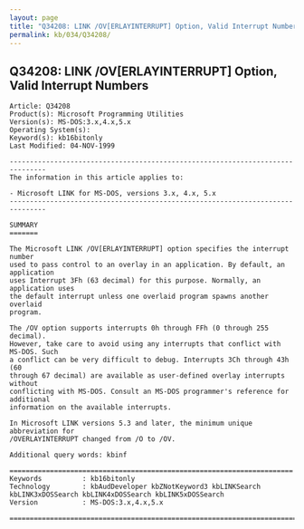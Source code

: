 ```yaml
---
layout: page
title: "Q34208: LINK /OV[ERLAYINTERRUPT] Option, Valid Interrupt Numbers"
permalink: kb/034/Q34208/
---
```


## Q34208: LINK /OV[ERLAYINTERRUPT] Option, Valid Interrupt Numbers

	Article: Q34208
	Product(s): Microsoft Programming Utilities
	Version(s): MS-DOS:3.x,4.x,5.x
	Operating System(s): 
	Keyword(s): kb16bitonly
	Last Modified: 04-NOV-1999
	
	-------------------------------------------------------------------------------
	The information in this article applies to:
	
	- Microsoft LINK for MS-DOS, versions 3.x, 4.x, 5.x 
	-------------------------------------------------------------------------------
	
	SUMMARY
	=======
	
	The Microsoft LINK /OV[ERLAYINTERRUPT] option specifies the interrupt number
	used to pass control to an overlay in an application. By default, an application
	uses Interrupt 3Fh (63 decimal) for this purpose. Normally, an application uses
	the default interrupt unless one overlaid program spawns another overlaid
	program.
	
	The /OV option supports interrupts 0h through FFh (0 through 255 decimal).
	However, take care to avoid using any interrupts that conflict with MS-DOS. Such
	a conflict can be very difficult to debug. Interrupts 3Ch through 43h (60
	through 67 decimal) are available as user-defined overlay interrupts without
	conflicting with MS-DOS. Consult an MS-DOS programmer's reference for additional
	information on the available interrupts.
	
	In Microsoft LINK versions 5.3 and later, the minimum unique abbreviation for
	/OVERLAYINTERRUPT changed from /O to /OV.
	
	Additional query words: kbinf
	
	======================================================================
	Keywords          : kb16bitonly 
	Technology        : kbAudDeveloper kbZNotKeyword3 kbLINKSearch kbLINK3xDOSSearch kbLINK4xDOSSearch kbLINK5xDOSSearch
	Version           : MS-DOS:3.x,4.x,5.x
	
	=============================================================================
	
